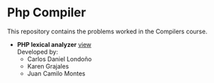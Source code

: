 # Php Compiler
This repository contains the problems worked in the Compilers course.

- **PHP lexical analyzer** [view](https://github.com/cdlavila/Compilers/tree/main/php_lexical_analyzer)\
  Developed by:
  - Carlos Daniel Londoño
  - Karen Grajales
  - Juan Camilo Montes
  
